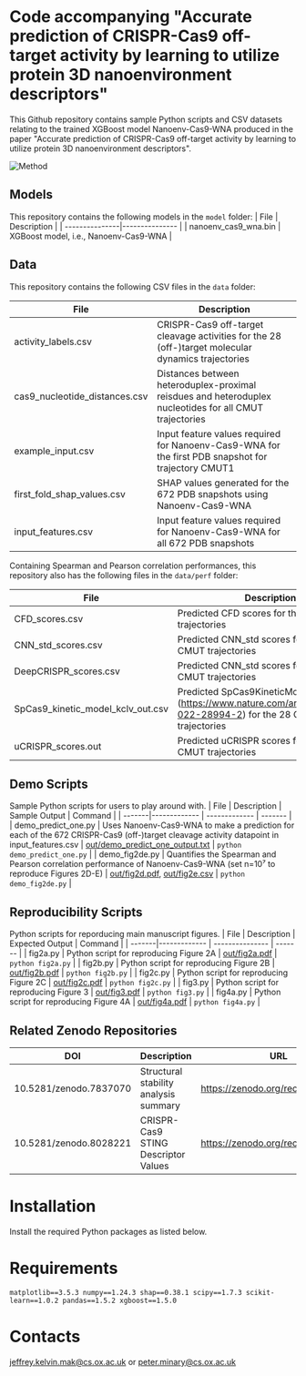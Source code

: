 # Code accompanying "Accurate prediction of CRISPR-Cas9 off-target activity by learning to utilize protein 3D nanoenvironment descriptors"

This Github repository contains sample Python scripts and CSV datasets relating to the trained XGBoost model Nanoenv-Cas9-WNA produced in the paper "Accurate prediction of CRISPR-Cas9 off-target activity by learning to utilize protein 3D nanoenvironment descriptors".

![Method](figure1.png)

## Models
This repository contains the following models in the ```model``` folder:
|      File      |  Description   |
| ---------------|--------------- |
| nanoenv_cas9_wna.bin | XGBoost model, i.e., Nanoenv-Cas9-WNA |

## Data
This repository contains the following CSV files in the ```data``` folder:

| File | Description |
| --------------|------------ |
| activity_labels.csv | CRISPR-Cas9 off-target cleavage activities for the 28 (off-)target molecular dynamics trajectories |
| cas9_nucleotide_distances.csv | Distances between heteroduplex-proximal reisdues and heteroduplex nucleotides for all CMUT trajectories |
| example_input.csv | Input feature values required for Nanoenv-Cas9-WNA for the first PDB snapshot for trajectory CMUT1 |
| first_fold_shap_values.csv | SHAP values generated for the 672 PDB snapshots using Nanoenv-Cas9-WNA |
| input_features.csv | Input feature values required for Nanoenv-Cas9-WNA for all 672 PDB snapshots |

Containing Spearman and Pearson correlation performances, this repository also has the following files in the ```data/perf``` folder:

| File | Description |
| --------------|------------ |
| CFD_scores.csv | Predicted CFD scores for the 28 CMUT trajectories |
| CNN_std_scores.csv | Predicted CNN_std scores for the 28 CMUT trajectories |
| DeepCRISPR_scores.csv | Predicted CNN_std scores for the 28 CMUT trajectories |
| SpCas9_kinetic_model_kclv_out.csv | Predicted SpCas9KineticModel scores (https://www.nature.com/articles/s41467-022-28994-2) for the 28 CMUT trajectories |
| uCRISPR_scores.out | Predicted uCRISPR scores for the 28 CMUT trajectories |


## Demo Scripts
Sample Python scripts for users to play around with.
|  File  | Description  | Sample Output | Command |
| -------|------------- | ------------- | ------- |
| demo_predict_one.py | Uses Nanoenv-Cas9-WNA to make a prediction for each of the 672 CRISPR-Cas9 (off-)target cleavage activity datapoint in input_features.csv | [out/demo_predict_one_output.txt](out/demo_predict_one_output.txt) | ```python demo_predict_one.py``` |
| demo_fig2de.py | Quantifies the Spearman and Pearson correlation performance of Nanoenv-Cas9-WNA (set n=10⁷ to reproduce Figures 2D-E) | [out/fig2d.pdf](out/fig2d.pdf), [out/fig2e.csv](out/fig2e.csv) |  ```python demo_fig2de.py``` |

## Reproducibility Scripts
Python scripts for reporducing main manuscript figures.
|  File  | Description  | Expected Output | Command |
| -------|------------- | --------------- | ------- |
| fig2a.py | Python script for reproducing Figure 2A | [out/fig2a.pdf](out/fig2a.pdf) |  ```python fig2a.py``` |
| fig2b.py | Python script for reproducing Figure 2B | [out/fig2b.pdf](out/fig2b.pdf) |  ```python fig2b.py``` |
| fig2c.py | Python script for reproducing Figure 2C | [out/fig2c.pdf](out/fig2c.pdf) |  ```python fig2c.py``` |
| fig3.py  | Python script for reproducing Figure 3  | [out/fig3.pdf](out/fig3.pdf)   |  ```python fig3.py``` |
| fig4a.py | Python script for reproducing Figure 4A | [out/fig4a.pdf](out/fig4a.pdf) |  ```python fig4a.py``` |

## Related Zenodo Repositories
|   DOI  | Description |  URL |
| -------|-------------|------|
| 10.5281/zenodo.7837070 | Structural stability analysis summary | https://zenodo.org/record/7837070 |
| 10.5281/zenodo.8028221 | CRISPR-Cas9 STING Descriptor Values | https://zenodo.org/record/8028221 |

# Installation
Install the required Python packages as listed below.

# Requirements
```matplotlib==3.5.3 numpy==1.24.3 shap==0.38.1 scipy==1.7.3 scikit-learn==1.0.2 pandas==1.5.2 xgboost==1.5.0```

# Contacts
jeffrey.kelvin.mak@cs.ox.ac.uk or peter.minary@cs.ox.ac.uk
